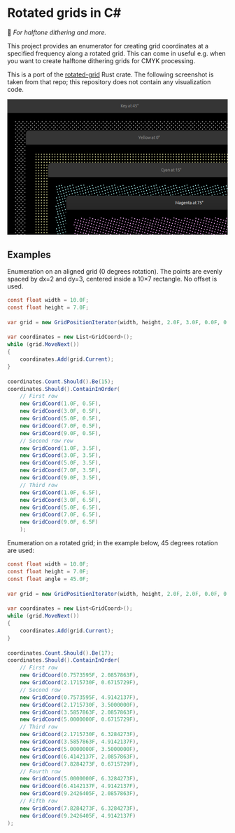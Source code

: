 # Rotated grids in C#

🎨 _For halftone dithering and more._

This project provides an enumerator for creating grid coordinates at a specified frequency along
a rotated grid. This can come in useful e.g. when you want to create halftone dithering grids for CMYK processing.

This is a port of the [rotated-grid](https://github.com/sunsided/rotated-grid) Rust crate.
The following screenshot is taken from that repo; this repository does not contain any visualization code.

<div align="center" style="text-align: center">
    <img src="https://raw.githubusercontent.com/sunsided/rotated-grid/main/readme/grid.png" alt="CMYK grid examples" />
</div>

## Examples

Enumeration on an aligned grid (0 degrees rotation). The points are evenly spaced by dx=2
and dy=3, centered inside a 10×7 rectangle. No offset is used.

```csharp
const float width = 10.0F;
const float height = 7.0F;

var grid = new GridPositionIterator(width, height, 2.0F, 3.0F, 0.0F, 0.0F, Angle.Zero);

var coordinates = new List<GridCoord>();
while (grid.MoveNext())
{
    coordinates.Add(grid.Current);
}

coordinates.Count.Should().Be(15);
coordinates.Should().ContainInOrder(
    // First row
    new GridCoord(1.0F, 0.5F),
    new GridCoord(3.0F, 0.5F),
    new GridCoord(5.0F, 0.5F),
    new GridCoord(7.0F, 0.5F),
    new GridCoord(9.0F, 0.5F),
    // Second row row
    new GridCoord(1.0F, 3.5F),
    new GridCoord(3.0F, 3.5F),
    new GridCoord(5.0F, 3.5F),
    new GridCoord(7.0F, 3.5F),
    new GridCoord(9.0F, 3.5F),
    // Third row
    new GridCoord(1.0F, 6.5F),
    new GridCoord(3.0F, 6.5F),
    new GridCoord(5.0F, 6.5F),
    new GridCoord(7.0F, 6.5F),
    new GridCoord(9.0F, 6.5F)
    );
```

Enumeration on a rotated grid; in the example below, 45 degrees rotation are used:

```csharp
const float width = 10.0F;
const float height = 7.0F;
const float angle = 45.0F;

var grid = new GridPositionIterator(width, height, 2.0F, 2.0F, 0.0F, 0.0F, Angle.FromDegrees(angle));

var coordinates = new List<GridCoord>();
while (grid.MoveNext())
{
    coordinates.Add(grid.Current);
}

coordinates.Count.Should().Be(17);
coordinates.Should().ContainInOrder(
    // First row
    new GridCoord(0.7573595F, 2.0857863F),
    new GridCoord(2.1715730F, 0.6715729F),
    // Second row
    new GridCoord(0.7573595F, 4.9142137F),
    new GridCoord(2.1715730F, 3.5000000F),
    new GridCoord(3.5857863F, 2.0857863F),
    new GridCoord(5.0000000F, 0.6715729F),
    // Third row
    new GridCoord(2.1715730F, 6.3284273F),
    new GridCoord(3.5857863F, 4.9142137F),
    new GridCoord(5.0000000F, 3.5000000F),
    new GridCoord(6.4142137F, 2.0857863F),
    new GridCoord(7.8284273F, 0.6715729F),
    // Fourth row
    new GridCoord(5.0000000F, 6.3284273F),
    new GridCoord(6.4142137F, 4.9142137F),
    new GridCoord(9.2426405F, 2.0857863F),
    // Fifth row
    new GridCoord(7.8284273F, 6.3284273F),
    new GridCoord(9.2426405F, 4.9142137F)
);
```
